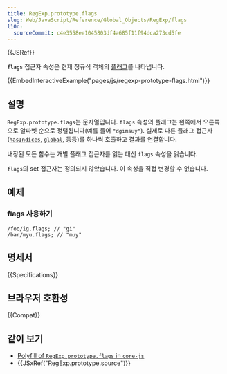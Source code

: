 ```yaml
---
title: RegExp.prototype.flags
slug: Web/JavaScript/Reference/Global_Objects/RegExp/flags
l10n:
  sourceCommit: c4e3558ee1045803df4a685f11f94dca273cd5fe
---
```


{{JSRef}}

**`flags`** 접근자 속성은 현재 정규식 객체의 [플래그](/ko/docs/Web/JavaScript/Guide/Regular_Expressions#advanced_searching_with_flags)를 나타냅니다.

{{EmbedInteractiveExample("pages/js/regexp-prototype-flags.html")}}

## 설명

`RegExp.prototype.flags`는 문자열입니다. `flags` 속성의 플래그는 왼쪽에서 오른쪽으로 알파벳 순으로 정렬됩니다(예를 들어 `"dgimsuy"`). 실제로 다른 플래그 접근자([`hasIndices`](/ko/docs/Web/JavaScript/Reference/Global_Objects/RegExp/hasIndices), [`global`](/ko/docs/Web/JavaScript/Reference/Global_Objects/RegExp/global), 등등)를 하나씩 호출하고 결과를 연결합니다.

내장된 모든 함수는 개별 플래그 접근자를 읽는 대신 `flags` 속성을 읽습니다.

`flags`의 set 접근자는 정의되지 않았습니다. 이 속성을 직접 변경할 수 없습니다.

## 예제

### flags 사용하기

```js-nolint
/foo/ig.flags; // "gi"
/bar/myu.flags; // "muy"
```

## 명세서

{{Specifications}}

## 브라우저 호환성

{{Compat}}

## 같이 보기

- [Polyfill of `RegExp.prototype.flags` in `core-js`](https://github.com/zloirock/core-js#ecmascript-string-and-regexp)
- {{JSxRef("RegExp.prototype.source")}}
